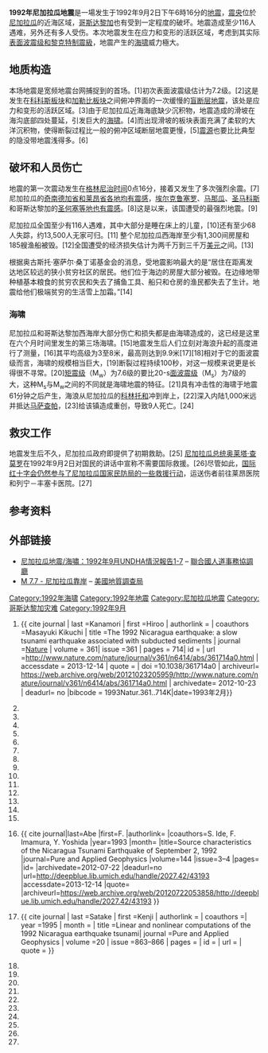 **1992年尼加拉瓜地震**是一場发生于1992年9月2日下午6時16分的[地震](../Page/地震.md "wikilink")，[震央](../Page/震央.md "wikilink")位於[尼加拉瓜](../Page/尼加拉瓜.md "wikilink")的近海区域，[哥斯达黎加](../Page/哥斯达黎加.md "wikilink")也有受到一定程度的破坏。地震造成至少116人遇难，另外还有多人受伤。本次地震发生在应力和变形的活跃区域，考虑到其实际[表面波震级和](https://zh.wikipedia.org/wiki/表面波震级 "wikilink")[黎克特制震級](https://zh.wikipedia.org/wiki/黎克特制地震震级 "wikilink")，地震产生的[海啸](../Page/海啸.md "wikilink")威力極大。

## 地质构造

本场地震是宽频地震台网捕捉到的首场。\[1\]初次表面波震级估计为7.2级。\[2\]这是发生在[科科斯板块](../Page/科科斯板块.md "wikilink")和[加勒比板块](../Page/加勒比板块.md "wikilink")之间俯冲界面的一次缓慢的[盲断层地震](https://zh.wikipedia.org/wiki/盲断层地震 "wikilink")，该处是应力和变形的活跃区域。\[3\]由于尼加拉瓜近海海底缺少沉积物，地震造成的滑坡在海沟底部四处蔓延，引发巨大的[海啸](../Page/海啸.md "wikilink")。\[4\]而出现滑坡的板块表面充满了柔软的大洋沉积物，使得断裂过程比一般的俯冲区域断层地震更慢，\[5\][震源](../Page/震源.md "wikilink")也要比比典型的隐没带地震浅得多。\[6\]

## 破坏和人员伤亡

地震的第一次震动发生在[格林尼治时间](https://zh.wikipedia.org/wiki/格林尼治时间 "wikilink")0点16分，接着又发生了多次强烈余震。\[7\]尼加拉瓜的[奇南德加省和](https://zh.wikipedia.org/wiki/奇南德加省 "wikilink")[莱昂省各地均有震感](https://zh.wikipedia.org/wiki/莱昂省_\(尼加拉瓜\) "wikilink")，[埃尔克鲁塞罗](https://zh.wikipedia.org/wiki/埃尔克鲁塞罗 "wikilink")、[马那瓜](https://zh.wikipedia.org/wiki/马那瓜 "wikilink")、[圣马科斯](../Page/圣马科斯.md "wikilink")和哥斯达黎加的[圣何塞等地也有震感](https://zh.wikipedia.org/wiki/圣何塞_\(哥斯达黎加\) "wikilink")。\[8\]这是以来，该国遭受的最强烈地震。\[9\]

尼加拉瓜全国至少有116人遇难，其中大部分是睡在床上的儿童，\[10\]还有至少68人失踪，约13,500人无家可归。\[11\] 整个尼加拉瓜西海岸至少有1,300间房屋和185艘渔船被毁。\[12\]全国遭受的经济损失估计为两千万到三千万[美元](../Page/美元.md "wikilink")之间。\[13\]

根据奥古斯托·塞萨尔·桑丁诺基金会的消息，受地震影响最大的是“居住在距离发达地区较远的狭小贫穷社区的居民。他们位于海边的房屋大部分被毁。在边缘地带种植基本粮食的贫穷农民和失去了捕鱼工具、船只和仓房的渔民都失去了生计。地震给他们极端贫穷的生活雪上加霜。”\[14\]

### 海啸

尼加拉瓜和哥斯达黎加西海岸大部分伤亡和损失都是由海啸造成的，这已经是这里在六个月时间里发生的第三场海啸。\[15\]地震发生后人们立刻对海浪升起的高度进行了测量，\[16\]其平均高级为3至8米，最高则达到9.9米\[17\]\[18\]相对于它的面波震级而言，海啸的规模相当巨大，\[19\]断裂过程持续100秒，对这一规模来说更是长得很不寻常。\[20\][矩震级](https://zh.wikipedia.org/wiki/矩震级 "wikilink")（M<sub>w</sub>）为7.6级的要比20-s[面波震级](../Page/面波震级.md "wikilink")（M<sub>s</sub>）为7级的大，这种M<sub>s</sub>与M<sub>w</sub>之间的不同就是海啸地震的特征。\[21\]具有冲击性的海啸于地震61分钟之后产生，海浪从尼加拉瓜的[科林托和](../Page/科林托_\(尼加拉瓜\).md "wikilink")冲到岸上，\[22\]深入内陆1,000米远并抵达[马萨查帕](https://zh.wikipedia.org/wiki/马萨查帕 "wikilink")，\[23\]给该镇造成重创，导致9人死亡。\[24\]

## 救灾工作

地震发生后不久，尼加拉瓜政府即提供了初期救助。\[25\] [尼加拉瓜总统](https://zh.wikipedia.org/wiki/尼加拉瓜总统 "wikilink")[奥莱塔·查莫罗](../Page/奥莱塔·查莫罗.md "wikilink")在1992年9月2日对国民的讲话中宣称不需要国际救援。\[26\]尽管如此，[国际红十字会仍然参与了尼加拉瓜国家民防局的一些救援行动](https://zh.wikipedia.org/wiki/国际红十字会 "wikilink")，运送伤者前往莱昂医院和列宁－丰塞卡医院。\[27\]

## 参考资料

## 外部链接

  - [尼加拉瓜地震/海嘯：1992年9月UNDHA情況報告1-7](http://www.reliefweb.int/rw/rwb.nsf/db900SID/ACOS-64BHCW?OpenDocument) – [聯合國人道事務協調廳](../Page/聯合國人道事務協調廳.md "wikilink")
  - [M 7.7 - 尼加拉瓜靠岸](https://earthquake.usgs.gov/earthquakes/eventpage/usp0005ddn#executive) – [美國地質調查局](../Page/美國地質調查局.md "wikilink")

[Category:1992年海啸](https://zh.wikipedia.org/wiki/Category:1992年海啸 "wikilink") [Category:1992年地震](https://zh.wikipedia.org/wiki/Category:1992年地震 "wikilink") [Category:尼加拉瓜地震](https://zh.wikipedia.org/wiki/Category:尼加拉瓜地震 "wikilink") [Category:哥斯达黎加灾难](https://zh.wikipedia.org/wiki/Category:哥斯达黎加灾难 "wikilink") [Category:1992年9月](https://zh.wikipedia.org/wiki/Category:1992年9月 "wikilink")

1.  {{ cite journal | last =Kanamori | first =Hiroo | authorlink = | coauthors =Masayuki Kikuchi | title =The 1992 Nicaragua earthquake: a slow tsunami earthquake associated with subducted sediments | journal =[Nature](https://zh.wikipedia.org/wiki/Nature_\(journal\) "wikilink") | volume = 361| issue =361 | pages = 714| id = | url =<http://www.nature.com/nature/journal/v361/n6414/abs/361714a0.html> | accessdate = 2013-12-14 | quote = | doi =10.1038/361714a0 | archiveurl= <https://web.archive.org/web/20121023205959/http://www.nature.com/nature/journal/v361/n6414/abs/361714a0.html> | archivedate= 2012-10-23 | deadurl= no |bibcode = 1993Natur.361..714K|date=1993年2月}}

2.

3.
4.
5.
6.
7.

8.
9.
10.

11.
12.
13.
14.

15.
16. {{ cite journal|last=Abe |first=F. |authorlink= |coauthors=S. Ide, F. Imamura, Y. Yoshida |year=1993 |month= |title=Source characteristics of the Nicaragua Tsunami Earthquake of September 2, 1992 |journal=Pure and Applied Geophysics |volume=144 |issue=3–4 |pages= |id= |archivedate=2012-07-22 |deadurl=no |url=<http://deepblue.lib.umich.edu/handle/2027.42/43193> |accessdate=2013-12-14 |quote= |archiveurl=<https://web.archive.org/web/20120722053858/http://deepblue.lib.umich.edu/handle/2027.42/43193> }}

17. {{ cite journal | last =Satake | first =Kenji | authorlink = | coauthors =| year =1995 | month = | title =Linear and nonlinear computations of the 1992 Nicaragua earthquake tsunami| journal =Pure and Applied Geophysics | volume =20 | issue =863–866 | pages = | id = | url = | quote = }}

18.

19.
20.
21.
22.
23.
24.
25.
26.
27.